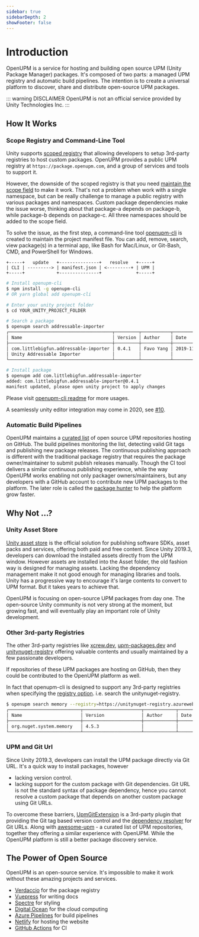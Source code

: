 ```yaml
---
sidebar: true
sidebarDepth: 2
showFooter: false
---
```

# Introduction

OpenUPM is a service for hosting and building open source UPM (Unity Package Manager) packages. It's composed of two parts: a managed UPM registry and automatic build pipelines. The intention is to create a universal platform to discover, share and distribute open-source UPM packages.

::: warning DISCLAIMER
OpenUPM is not an official service provided by Unity Technologies Inc.
:::

## How It Works

### Scope Registry and Command-Line Tool

Unity supports [scoped registry](https://docs.unity3d.com/Manual/upm-scoped.html) that allowing developers to setup 3rd-party registries to host custom packages. OpenUPM provides a public UPM registry at `https://package.openupm.com`, and a group of services and tools to support it.

However, the downside of the scoped registry is that you need [maintain the scope field](https://docs.unity3d.com/Manual/upm-manifestPrj.html) to make it work. That's not a problem when work with a single namespace, but can be really challenge to manage a public registry with various packages and namespaces. Custom package dependencies make the issue worse, thinking about that package-a depends on package-b, while package-b depends on package-c. All three namespaces should be added to the scope field.

To solve the issue, as the first step, a command-line tool [openupm-cli](https://github.com/openupm/openupm-cli) is created to maintain the project manifest file. You can add, remove, search, view package(s) in a terminal app, like Bash for Mac/Linux, or Git-Bash, CMD, and PowerShell for Windows.

```
+-----+   update   +---------------+   resolve   +-----+
| CLI | ---------> | manifest.json | <---------+ | UPM |
+-----+            +---------------+             +-----+
```

```sh
# Install openupm-cli
$ npm install -g openupm-cli
# OR yarn global add openupm-cli

# Enter your unity project folder
$ cd YOUR_UNITY_PROJECT_FOLDER

# Search a package
$ openupm search addressable-importer
┌───────────────────────────────────────┬─────────┬───────────┬────────────┐
│ Name                                  │ Version │ Author    │ Date       │
├───────────────────────────────────────┼─────────┼───────────┼────────────┤
│ com.littlebigfun.addressable-importer │ 0.4.1   │ Favo Yang │ 2019-11-25 │
│ Unity Addressable Importer            │         │           │            │
└───────────────────────────────────────┴─────────┴───────────┴────────────┘

# Install package
$ openupm add com.littlebigfun.addressable-importer
added: com.littlebigfun.addressable-importer@0.4.1
manifest updated, please open unity project to apply changes
```

Please visit [openupm-cli readme](https://github.com/openupm/openupm-cli#openupm-cli) for more usages.

A seamlessly unity editor integration may come in 2020, see [#10](https://github.com/openupm/openupm/issues/10).

### Automatic Build Pipelines

OpenUPM maintains a [curated list](https://github.com/openupm/openupm/tree/master/data/packages) of open source UPM repositories hosting on GitHub. The build pipelines monitoring the list, detecting valid Git tags and publishing new package releases. The continuous publishing approach is different with the traditional package registry that requires the package owner/maintainer to submit publish releases manually. Though the CI tool delivers a similar continuous publishing experience, while the way OpenUPM works enabling not only packager owners/maintainers, but any developers with a GitHub account to contribute new UPM packages to the platform. The later role is called the [package hunter](/contributors/) to help the platform grow faster.

## Why Not ...?

### Unity Asset Store

[Unity asset store](https://assetstore.unity.com/) is the official solution for publishing software SDKs, asset packs and services, offering both paid and free content. Since Unity 2019.3, developers can download the installed assets directly from the UPM window. However assets are installed into the Asset folder, the old fashion way is designed for managing assets. Lacking the dependency management make it not good enough for managing libraries and tools. Unity has a progressive way to encourage it's large contents to convert to UPM format. But it takes years to achieve that.

OpenUPM is focusing on open-source UPM packages from day one. The open-source Unity community is not very strong at the moment, but growing fast, and will eventually play an important role of Unity development.

### Other 3rd-party Registries

The other 3rd-party registries like [xcrew.dev](https://xcrew.dev/), [upm-packages.dev](https://upm-packages.dev/) and [unitynuget-registry](https://unitynuget-registry.azurewebsites.net) offering valuable contents and usually maintained by a few passionate developers.

If repositories of these UPM packages are hosting on GitHub, then they could be contributed to the OpenUPM platform as well.

In fact that openupm-cli is designed to support any 3rd-party registries when specifying the [registry option](https://github.com/openupm/openupm-cli#command-options). i.e. search the unitynuget-registry.

```sh
$ openupm search memory --registry=https://unitynuget-registry.azurewebsites.net
┌───────────────────────────┬──────────────────────┬────────────┬──────────┐
│ Name                      │ Version              │ Author     │ Date     │
├───────────────────────────┼──────────────────────┼────────────┼──────────┤
│ org.nuget.system.memory   │ 4.5.3                │            │          │
└───────────────────────────┴──────────────────────┴────────────┴──────────┘
```

### UPM and Git Url

Since Unity 2019.3, developers can install the UPM package directly via Git URL. It's a quick way to install packages, however
- lacking version control.
- lacking support for the custom package with Git dependencies. Git URL is not the standard syntax of package dependency, hence you cannot resolve a custom package that depends on another custom package using Git URLs.

To overcome these barriers, [UpmGitExtension](https://github.com/mob-sakai/UpmGitExtension) is a 3rd-party plugin that providing the Git tag based version control and the [dependency resolver](https://github.com/mob-sakai/GitDependencyResolverForUnity) for Git URLs. Along with [awesome-upm](https://github.com/starikcetin/awesome-upm) - a curated list of UPM repositories, together they offering a similar experience with OpenUPM. While the OpenUPM platform is still a better package discovery service.

## The Power of Open Source

OpenUPM is an open-source service. It's impossible to make it work without these amazing projects and services.

- [Verdaccio](https://verdaccio.org/) for the package registry
- [Vuepress](https://vuepress.vuejs.org/) for writing docs
- [Spectre](https://github.com/picturepan2/spectre) for styling
- [Digital Ocean](https://m.do.co/c/50e7f9860fa9) for the cloud computing
- [Azure Pipelines](https://azure.microsoft.com/en-us/services/devops/pipelines/) for build pipelines
- [Netlify](https://github.com/netlify) for hosting the website
- [GitHub Actions](https://github.com/features/actions) for CI
